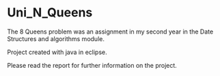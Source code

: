 # Uni_N_Queens

The 8 Queens problem was an assignment in my second year in the Date Structures and algorithms module.

Project created with java in eclipse.

Please read the report for further information on the project.

